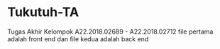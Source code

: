 # Tukutuh-TA
Tugas Akhir Kelompok A22.2018.02689 - A22.2018.02712
file pertama adalah front end dan file kedua adalah back end
